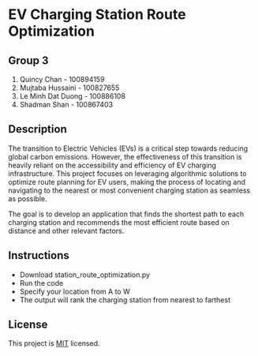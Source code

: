 # EV Charging Station Route Optimization

## Group 3

1. Quincy Chan - 100894159
2. Mujtaba Hussaini - 100827655
3. Le Minh Dat Duong - 100886108
4. Shadman Shan - 100867403

## Description

The transition to Electric Vehicles (EVs) is a critical step towards reducing global carbon emissions. However, the effectiveness of this transition is heavily reliant on the accessibility and efficiency of EV charging infrastructure. This project focuses on leveraging algorithmic solutions to optimize route planning for EV users, making the process of locating and navigating to the nearest or most convenient charging station as seamless as possible.

The goal is to develop an application that finds the shortest path to each charging station and recommends the most efficient route based on distance and other relevant factors.

## Instructions

- Download station_route_optimization.py
- Run the code
- Specify your location from A to W
- The output will rank the charging station from nearest to farthest

## License

This project is [MIT](https://choosealicense.com/licenses/mit/) licensed.
